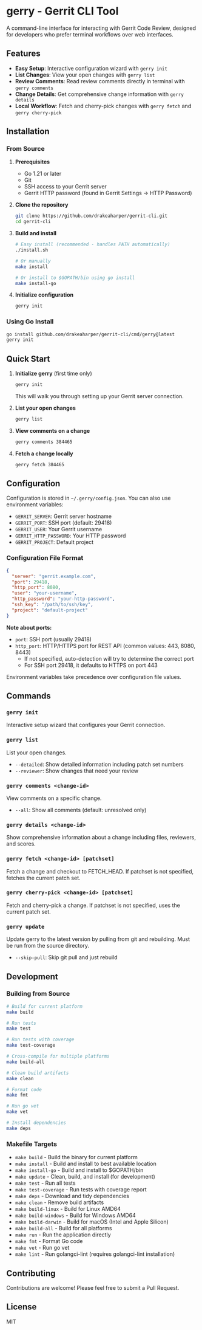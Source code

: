 # gerry - Gerrit CLI Tool

A command-line interface for interacting with Gerrit Code Review, designed for developers who prefer terminal workflows over web interfaces.

## Features

- **Easy Setup**: Interactive configuration wizard with `gerry init`
- **List Changes**: View your open changes with `gerry list`
- **Review Comments**: Read review comments directly in terminal with `gerry comments`
- **Change Details**: Get comprehensive change information with `gerry details`
- **Local Workflow**: Fetch and cherry-pick changes with `gerry fetch` and `gerry cherry-pick`

## Installation

### From Source

1. **Prerequisites**
   - Go 1.21 or later
   - Git
   - SSH access to your Gerrit server
   - Gerrit HTTP password (found in Gerrit Settings → HTTP Password)

2. **Clone the repository**
   ```bash
   git clone https://github.com/drakeaharper/gerrit-cli.git
   cd gerrit-cli
   ```

3. **Build and install**
   ```bash
   # Easy install (recommended - handles PATH automatically)
   ./install.sh
   
   # Or manually
   make install
   
   # Or install to $GOPATH/bin using go install
   make install-go
   ```

4. **Initialize configuration**
   ```bash
   gerry init
   ```

### Using Go Install

```bash
go install github.com/drakeaharper/gerrit-cli/cmd/gerry@latest
gerry init
```

## Quick Start

1. **Initialize gerry** (first time only)
   ```bash
   gerry init
   ```
   This will walk you through setting up your Gerrit server connection.

2. **List your open changes**
   ```bash
   gerry list
   ```

3. **View comments on a change**
   ```bash
   gerry comments 384465
   ```

4. **Fetch a change locally**
   ```bash
   gerry fetch 384465
   ```

## Configuration

Configuration is stored in `~/.gerry/config.json`. You can also use environment variables:

- `GERRIT_SERVER`: Gerrit server hostname
- `GERRIT_PORT`: SSH port (default: 29418)
- `GERRIT_USER`: Your Gerrit username
- `GERRIT_HTTP_PASSWORD`: Your HTTP password
- `GERRIT_PROJECT`: Default project

### Configuration File Format

```json
{
  "server": "gerrit.example.com",
  "port": 29418,
  "http_port": 8080,
  "user": "your-username",
  "http_password": "your-http-password",
  "ssh_key": "/path/to/ssh/key",
  "project": "default-project"
}
```

**Note about ports:**
- `port`: SSH port (usually 29418)
- `http_port`: HTTP/HTTPS port for REST API (common values: 443, 8080, 8443)
  - If not specified, auto-detection will try to determine the correct port
  - For SSH port 29418, it defaults to HTTPS on port 443

Environment variables take precedence over configuration file values.

## Commands

### `gerry init`
Interactive setup wizard that configures your Gerrit connection.

### `gerry list`
List your open changes.
- `--detailed`: Show detailed information including patch set numbers
- `--reviewer`: Show changes that need your review

### `gerry comments <change-id>`
View comments on a specific change.
- `--all`: Show all comments (default: unresolved only)

### `gerry details <change-id>`
Show comprehensive information about a change including files, reviewers, and scores.

### `gerry fetch <change-id> [patchset]`
Fetch a change and checkout to FETCH_HEAD. If patchset is not specified, fetches the current patch set.

### `gerry cherry-pick <change-id> [patchset]`
Fetch and cherry-pick a change. If patchset is not specified, uses the current patch set.

### `gerry update`
Update gerry to the latest version by pulling from git and rebuilding. Must be run from the source directory.
- `--skip-pull`: Skip git pull and just rebuild

## Development

### Building from Source

```bash
# Build for current platform
make build

# Run tests
make test

# Run tests with coverage
make test-coverage

# Cross-compile for multiple platforms
make build-all

# Clean build artifacts
make clean

# Format code
make fmt

# Run go vet
make vet

# Install dependencies
make deps
```

### Makefile Targets

- `make build` - Build the binary for current platform
- `make install` - Build and install to best available location
- `make install-go` - Build and install to $GOPATH/bin
- `make update` - Clean, build, and install (for development)
- `make test` - Run all tests
- `make test-coverage` - Run tests with coverage report
- `make deps` - Download and tidy dependencies
- `make clean` - Remove build artifacts
- `make build-linux` - Build for Linux AMD64
- `make build-windows` - Build for Windows AMD64
- `make build-darwin` - Build for macOS (Intel and Apple Silicon)
- `make build-all` - Build for all platforms
- `make run` - Run the application directly
- `make fmt` - Format Go code
- `make vet` - Run go vet
- `make lint` - Run golangci-lint (requires golangci-lint installation)

## Contributing

Contributions are welcome! Please feel free to submit a Pull Request.

## License

MIT
